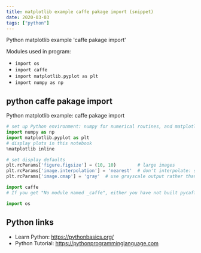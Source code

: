 ```yaml
---
title: matplotlib example caffe pakage import (snippet)
date: 2020-03-03
tags: ["python"]
---
```

Python matplotlib example 'caffe pakage import'


Modules used in program: 
* `import os`
* `import caffe`
* `import matplotlib.pyplot as plt`
* `import numpy as np`

## python caffe pakage import

Python matplotlib example: caffe pakage import

```python
# set up Python environment: numpy for numerical routines, and matplotlib for plotting
import numpy as np
import matplotlib.pyplot as plt
# display plots in this notebook
%matplotlib inline

# set display defaults
plt.rcParams['figure.figsize'] = (10, 10)        # large images
plt.rcParams['image.interpolation'] = 'nearest'  # don't interpolate: show square pixels
plt.rcParams['image.cmap'] = 'gray'  # use grayscale output rather than a (potentially misleading) color heatmap

import caffe
# If you get "No module named _caffe", either you have not built pycaffe or you have the wrong path.

import os


```

## Python links

- Learn Python: https://pythonbasics.org/
- Python Tutorial: https://pythonprogramminglanguage.com
